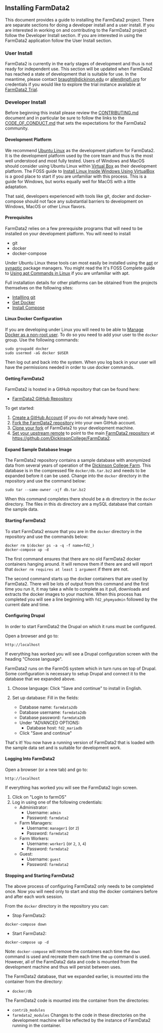 ## Installing FarmData2 ##

This document provides a guide to installing the FarmData2 project.  There are separate sections for doing a developer install and a user install.  If you are interested in working on and contributing to the FarmData2 project follow the Developer Install section.  If you are interested in using the FarmData2 application follow the User Install section.

### User Install ###

FarmData2 is currently in the early stages of development and thus is not ready for independent use.  This section will be updated when FarmData2 has reached a state of development that is suitable for use.  In the meantime, please contact braught@dickinon.edu or allen@npfi.org for credentials if you would like to explore the trial instance available at [FarmData2 Trial](http://npfi.org/farmdata2/).  

### Developer Install ###

Before beginning this install please review the [CONTRIBUTING.md](CONTRIBUTING.md) document and in particular be sure to follow the links to the [CODE_OF_CONDUCT.md](CODE_OF_CONDUCT.md) that sets the expectations for the FarmData2 community.

#### Development Platform ####

We recommend [Ubuntu Linux](https://ubuntu.com/) as the development platform for FarmData2.  It is the development platform used by the core team and thus is the most well understood and most fully tested. Users of Windows and MacOS should consider using Ubuntu Linux within [Virtual Box](https://www.virtualbox.org/) as their development platform. The FOSS guide to [Install Linux Inside Windows Using VirtualBox](https://itsfoss.com/install-linux-in-virtualbox/) is a good place to start if you are unfamiliar with this process.  This is a guide for Windows, but works equally well for MacOS with a little adaptation.

That said, developers experienced with tools like git, docker and docker-compose should not face any substantial barriers to development on Windows, MacOS or other Linux flavors.

#### Prerequisites ####

FarmData2 relies on a few prerequisite programs that will need to be installed on your development platform. You will need to install
  * git
  * docker
  * docker-compose

Under Ubuntu Linux these tools can most easily be installed using the [apt](https://wiki.debian.org/AptCLI) or [synaptic](https://wiki.debian.org/Synaptic) package managers.  You might read the It's FOSS Complete guide to [Using apt Commands in Linux](https://itsfoss.com/apt-command-guide/) if you are unfamiliar with apt.

Full installation details for other platforms can be obtained from the projects themselves on the following sites:

  * [Intallling git](https://git-scm.com/book/en/v2/Getting-Started-Installing-Git)
  * [Get Docker](https://docs.docker.com/get-docker/)
  * [Install Compose](https://docs.docker.com/compose/install/)

#### Linux Docker Configuration ####

If you are developing under Linux you will need to be able to [Manage Docker as a non-root user](https://docs.docker.com/engine/install/linux-postinstall/#manage-docker-as-a-non-root-user).  To do so you need to add your user to the `docker` group. Use the following commands:
```
sudo groupadd docker
sudo usermod -aG docker $USER
```

Then log out and back into the system. When you log back in your user will have the permissions needed in order to use docker commands.

#### Getting FarmData2 ####

FarmData2 is hosted in a GitHub repository that can be found here:

  * [FarmData2 GitHub Repository](https://github.com/DickinsonCollege/FarmData2)

To get started:

  1. [Create a GitHub Account](https://github.com/join) (if you do not already have one).
  1. [Fork the FarmData2 repository](https://docs.github.com/en/free-pro-team@latest/github/getting-started-with-github/fork-a-repo) into your own GitHub account.
  1. [Clone your fork](https://docs.github.com/en/free-pro-team@latest/github/creating-cloning-and-archiving-repositories/cloning-a-repository) of FarmData2 to your development machine.
  1. [Set your upstream remote](https://docs.github.com/en/free-pro-team@latest/github/collaborating-with-issues-and-pull-requests/configuring-a-remote-for-a-fork) to point to the main [FarmData2 repository](https://github.com/DickinsonCollege/FarmData2) at https://github.com/DickinsonCollege/FarmData2.

#### Expand Sample Database Image ####

The FarmData2 repository contains a sample database with anonymized data from several years of operation of the [Dickinson College Farm](https://www.dickinson.edu/farm). This database is in the compressed file `docker/db.tar.bz2` and needs to be expanded before it can be used.  Change into the `docker` directory in the repository and use the command below:
```
sudo tar --same-owner -xjf db.tar.bz2
```

When this command completes there should be a `db` directory in the `docker` directory.  The files in this `db` directory are a mySQL database that contain the sample data.

#### Starting FarmData2 ####

To start FarmData2 ensure that you are in the `docker` directory in the repository and use the commands below:
```
docker rm $(docker ps -a -q -f name=fd2_)
docker-compose up -d
```

The first command ensures that there are no old FarmData2 docker containers hanging around.  It will remove them if there are and will report that `docker rm requires at least 1 argument` if there are not.

The second command starts up the docker containers that are used by FarmData2. There will be lots of output from this command and the first time you run it, it may take a while to complete as it pull, downloads and extracts the docker images to your machine. When this process has completed you will see a line beginning with `fd2_phpmyadmin` followed by the current date and time.

#### Configuring Drupal ####

In order to start FarmData2 the Drupal on which it runs must be configured.

Open a browser and go to:
```
http://localhost
```
If everything has worked you will see a Drupal configuration screen with the heading "Choose language".

FarmData2 runs on the FarmOS system which in turn runs on top of Drupal. Some configuration is necessary to setup Drupal and connect it to the database that we expanded above.

  1. Choose language: Click "Save and continue" to install in English.

  1. Set up database: Fill in the fields:
     * Database name: `farmdata2db`
     * Database username: `farmdata2db`
     * Database password: `farmdata2db`
     * Under "ADVANCED OPTIONS:
       * Database host: `fd2_mariadb`
     * Click "Save and continue"

That's it! You now have a running version of FarmData2 that is loaded with the sample data set and is suitable for development work.

#### Logging Into FarmData2 ####

Open a browser (or a new tab) and go to:
```
http://localhost
```
If everything has worked you will see the FarmData2 login screen.
  1. Click on "Login to farmOS"
  1. Log in using one of the following credentials:
     * Administrator:
       * Username: `admin`
       * Password: `farmdata2`
     * Farm Managers:
       * Username: `manager1` (or `2`)
       * Password: `farmdata2`
     * Farm Workers:
       * Username: `worker1` (or `2`, `3`, `4`)
       * Password: `farmdata2`
     * Guest:
       * Username: `guest`
       * Password: `farmdata2`

#### Stopping and Starting FarmData2 ####

The above process of configuring FarmData2 only needs to be completed once.  Now you will need only to start and stop the docker containers before and after each work session.

From the `docker` directory in the repository you can:

  * Stop FarmData2:
  ```
  docker-compose down
  ```

  * Start FarmData2:
  ```
  docker-compose up -d
  ```

Note: `docker-compose` will remove the containers each time the `down` command is used and recreate them each time the `up` command is used. However, all of the FarmData2 data and code is mounted from the development machine and thus will persist between uses.

The FarmData2 database, that we expanded earlier, is mounted into the container from the directory:
  * `docker/db`

The FarmData2 code is mounted into the container from the directories:
  * `contrib_modules`
  * `farmdata2_modules`
Changes to the code in these directories on the development machine will be reflected by the instance of FarmData2 running in the container.
